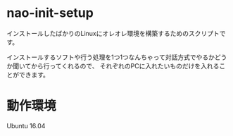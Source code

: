 nao-init-setup
==========

インストールしたばかりのLinuxにオレオレ環境を構築するためのスクリプトです。

インストールするソフトや行う処理を1つ1つなんちゃって対話方式でやるかどうか聞いてから行ってくれるので、
それぞれのPCに入れたいものだけを入れることができます。

動作環境
=========
Ubuntu 16.04

